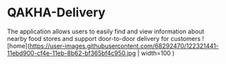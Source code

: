 # QAKHA-Delivery
The application allows users to easily find and view information about nearby food stores and support door-to-door delivery for customers
![home](https://user-images.githubusercontent.com/68292470/122321441-11ebd900-cf4e-11eb-8b62-bf365bf4c950.jpg | width=100 )
